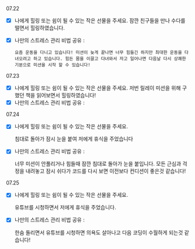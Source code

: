 07.22

- [x] 나에게 힐링 또는 쉼이 될 수 있는 작은 선물을 주세요.
  잠깐 친구들을 만나 수다를 떨면서 힐링하였습니다.
- [x] 나만의 스트레스 관리 비법 공유 :

      요즘 운동을 다니고 있습니다! 미션이 늦게 끝나면 너무 힘들긴 하지만 최대한 운동을 다녀오려고 하고 있습니다. 힘든 몸을 이끌고 다녀와서 자고 일어나면 다음날 다시 상쾌한 기분으로 미션을 시작 할 수 있습니다!


07.23

- [x] 나에게 힐링 또는 쉼이 될 수 있는 작은 선물을 주세요.
  저번 릴레이 미션을 위해 구했던 책을 읽어보면서 힐링하였습니다!
- [x] 나만의 스트레스 관리 비법 공유 :

07.24

- [x]  나에게 힐링 또는 쉼이 될 수 있는 작은 선물을 주세요.
    
    침대로 돌아가 잠시 눈을 붙여 저에게 휴식을 주었습니다 
    
- [x]  나만의 스트레스 관리 비법 공유 :
    
    너무 미션이 안풀리거나 힘들때 잠깐 침대로 돌아가 눈을 붙입니다. 모든 근심과 걱정을 내려놓고 잠시 쉬다가 코드를 다시 보면 이전보다 컨디션이 좋은것 같습니다!

07.25
- [x]  나에게 힐링 또는 쉼이 될 수 있는 작은 선물을 주세요.

    유튜브를 시청하면서 저에게 휴식을 주었습니다.
    
- [x]  나만의 스트레스 관리 비법 공유 :
    
    한숨 돌리면서 유튜브를 시청하면 의욕도 살아나고 다음 코딩이 수월하게 되는것 같습니다!

